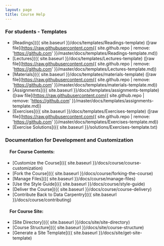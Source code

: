 ```yaml
---
layout: page
title: Course Help
---
```



### For students - Templates

- [Readings]({{ site.baseurl }}/docs/templates/Readings-template) ([raw file](https://raw.githubusercontent.com{{ site.github.repo | remove: 'https://github.com' }}/master/docs/templates/Readings-template.md))
- [Lectures]({{ site.baseurl }}/docs/templates/Lectures-template) ([raw file](https://raw.githubusercontent.com{{ site.github.repo | remove: 'https://github.com' }}/master/docs/templates/Lectures-template.md))
- [Materials]({{ site.baseurl }}/docs/templates/materials-template) ([raw file](https://raw.githubusercontent.com{{ site.github.repo | remove: 'https://github.com' }}/master/docs/templates/materials-template.md))
- [Assignments]({{ site.baseurl }}/docs/templates/assignments-template) ([raw file](https://raw.githubusercontent.com{{ site.github.repo | remove: 'https://github.com' }}/master/docs/templates/assignments-template.md))
- [Exercises]({{ site.baseurl }}/docs/templates/Exercises-template)
([raw file](https://raw.githubusercontent.com{{ site.github.repo | remove: 'https://github.com' }}/master/docs/templates/Exercises-template.md))
- [Exercise Solutions]({{ site.baseurl }}/solutions/Exercises-template.txt)


### Documentation for Development and Customization

#### &emsp;For Course Contents:

- [Customize the Course]({{ site.baseurl }}/docs/course/course-customization)
- [Fork the Course]({{ site.baseurl }}/docs/course/forking-the-course)
- [Manage Files]({{ site.baseurl }}/docs/course/manage-files)
- [Use the Style Guide]({{ site.baseurl }}/docs/course/style-guide)
- [Deliver the Course]({{ site.baseurl }}/docs/course/course-delivery)
- [Contribute Back to Data Carpentry]({{ site.baseurl }}/docs/course/contributing)

#### &emsp;For Course Site:

- [Site Directory]({{ site.baseurl }}/docs/site/site-directory)
- [Course Structure]({{ site.baseurl }}/docs/site/course-structure)
- [Generate a Site Template]({{ site.baseurl }}/docs/site/get-site-template)
